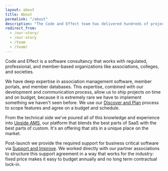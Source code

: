 ```yaml
---
layout: about
title: About
permalink: "/about"
description: "The Code and Effect team has delivered hundreds of projects together since 2007."
redirect_from:
  - /our-story/
  - /our-story
  - /team
  - /team/
---
```


Code and Effect is a software consultancy that works with regulated, professional, and member-based organizations like associations, colleges, and societies.

We have deep expertise in association management software, member portals, and member databases. This expertise, combined with our development and communication process, allow us to ship projects on time and on budget, because it is extremely rare we have to implement something we haven't seen before. We use our [Discover and Plan](/discover-and-plan) process to scope features and agree on a budget and schedule.

From the technical side we’ve poured all of this knowledge and experience into [Upside AMS](/upside-ams), our platform that blends the best parts of SaaS with the best parts of custom. It's an offering that sits in a unique place on the market.

Post-launch we provide the required support for business critical software via [Support and Improve](/support-and-improve). We worked directly with our partner associations to structure this support agreement in a way that works for the industry: fixed price makes it easy to budget annually and no long term contractual lock-in.
